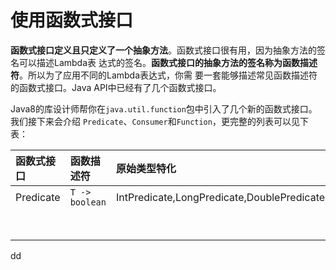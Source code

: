 使用函数式接口
================================================================================
**函数式接口定义且只定义了一个抽象方法**。函数式接口很有用，因为抽象方法的签名可以描述Lambda表
达式的签名。**函数式接口的抽象方法的签名称为函数描述符**。所以为了应用不同的Lambda表达式，你需
要一套能够描述常见函数描述符的函数式接口。Java API中已经有了几个函数式接口。

Java8的库设计师帮你在`java.util.function`包中引入了几个新的函数式接口。我们接下来会介绍
`Predicate`、`Consumer`和`Function`，更完整的列表可以见下表：

| 函数式接口 | 函数描述符 | 原始类型特化 |
| :------------- | :------------- | :------------- |
| Predicate | `T -> boolean` | IntPredicate,LongPredicate,DoublePredicate |
|  |  |  |
|  |  |  |
|  |  |  |
|  |  |  |
|  |  |  |
|  |  |  |
|  |  |  |
|  |  |  |

































dd
